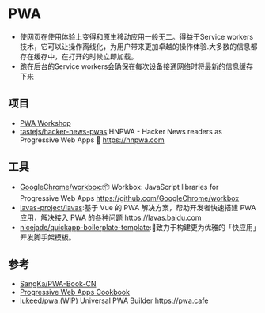 # PWA

* 使网页在使用体验上变得和原生移动应用一般无二。得益于Service workers技术，它可以让操作离线化，为用户带来更加卓越的操作体验.大多数的信息都存在缓存中，在打开的时候立即加载。
* 跑在后台的Service workers会确保在每次设备接通网络时将最新的信息缓存下来

## 项目

* [PWA Workshop](https://pwa-workshop.js.org/)
* [tastejs/hacker-news-pwas](https://github.com/tastejs/hacker-news-pwas):HNPWA - Hacker News readers as Progressive Web Apps 📱 https://hnpwa.com

## 工具

* [GoogleChrome/workbox](https://github.com/GoogleChrome/workbox):📦 Workbox: JavaScript libraries for Progressive Web Apps https://github.com/GoogleChrome/workbox
* [lavas-project/lavas](https://github.com/lavas-project/lavas):基于 Vue 的 PWA 解决方案，帮助开发者快速搭建 PWA 应用，解决接入 PWA 的各种问题 https://lavas.baidu.com
* [nicejade/quickapp-boilerplate-template](https://github.com/nicejade/quickapp-boilerplate-template):🔨致力于构建更为优雅的「快应用」开发脚手架模板。

## 参考

* [SangKa/PWA-Book-CN](https://github.com/SangKa/PWA-Book-CN)
* [Progressive Web Apps Cookbook](https://pwa-cookbook.js.org/)
* [lukeed/pwa](https://github.com/lukeed/pwa):(WIP) Universal PWA Builder https://pwa.cafe
